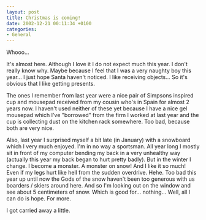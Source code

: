 ```yaml
---
layout: post
title: Christmas is coming!
date: 2002-12-21 00:11:34 +0100
categories:
- General
---
```

Whooo...

It's almost here. Although I love it I do not expect much this year. I don't really know why. Maybe because I feel that I was a very naughty boy this year... I just hope Santa haven't noticed. I like receiving objects... So it's obvious that I like getting presents.

The ones I remember from last year were a nice pair of Simpsons inspired cup and mousepad received from my cousin who's in Spain for almost 2 years now. I haven't used neither of these yet because I have a nice gel mousepad which I've "borrowed" from the firm I worked at last year and the cup is collecting dust on the kitchen rack somewhere. Too bad, because both are very nice.

Also, last year I surprised myself a bit late (in January) with a snowboard which I very much enjoyed. I'm in no way a sportsman. All year long I mostly sit in front of my computer bending my back in a very unhealthy way (actually this year my back began to hurt pretty badly). But in the winter I change. I become a monster. A monster on snow! And I like it so much! Even if my legs hurt like hell from the sudden overdrive. Hehe. Too bad this year up until now the Gods of the snow haven't been too generous with us boarders / skiers around here. And so I'm looking out on the window and see about 5 centimeters of snow. Which is good for... nothing... Well, all I can do is hope. For more.

I got carried away a little.

